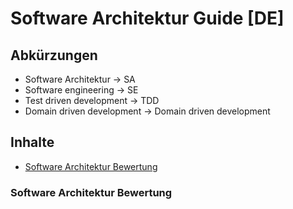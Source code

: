 # Software Architektur Guide [DE]

## Abkürzungen

- Software Architektur -> SA
- Software engineering -> SE
- Test driven development -> TDD
- Domain driven development -> Domain driven development

## Inhalte 

- [Software Architektur Bewertung](#software-architektur-bewertung)

### Software Architektur Bewertung

